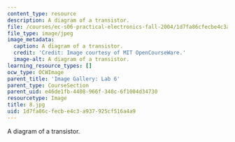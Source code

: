 ```yaml
---
content_type: resource
description: A diagram of a transistor.
file: /courses/ec-s06-practical-electronics-fall-2004/1d7fa86cfecbe4c3a937925cf516a4a9_8.jpg
file_type: image/jpeg
image_metadata:
  caption: A diagram of a transistor.
  credit: 'Credit: Image courtesy of MIT OpenCourseWare.'
  image-alt: A diagram of a transistor.
learning_resource_types: []
ocw_type: OCWImage
parent_title: 'Image Gallery: Lab 6'
parent_type: CourseSection
parent_uid: e46de1fb-4408-966f-340c-6f1004d34730
resourcetype: Image
title: 8.jpg
uid: 1d7fa86c-fecb-e4c3-a937-925cf516a4a9
---
```

A diagram of a transistor.


